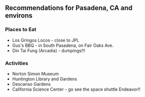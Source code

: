 ## Recommendations for Pasadena, CA and environs

### Places to Eat
- Los Gringos Locos - close to JPL
- Gus's BBQ - in South Pasadena, on Fair Oaks Ave.
- Din Tai Fung (Arcadia) - dumpings!!!

### Activities
- Norton Simon Museum
- Huntington Library and Gardens
- Descanso Gardens
- California Science Center - go see the space shuttle Endeavor!!
